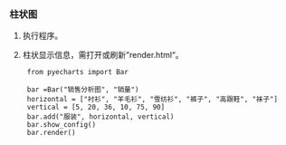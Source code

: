 ### 柱状图 ###
1. 执行程序。
2. 柱状显示信息，需打开或刷新”render.html“。

		from pyecharts import Bar
		
		bar =Bar("销售分析图", "销量")
		horizontal = ["衬衫", "羊毛衫", "雪纺衫", "裤子", "高跟鞋", "袜子"]
		vertical = [5, 20, 36, 10, 75, 90]
		bar.add("服装", horizontal, vertical)
		bar.show_config()
		bar.render()

